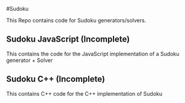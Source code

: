 #Sudoku

This Repo contains code for Sudoku generators/solvers.

## Sudoku JavaScript (Incomplete)
This contains the code for the JavaScript implementation of a Sudoku generator + Solver

## Sudoku C++ (Incomplete)
This contains C++ code for the C++ implementation of Sudoku
